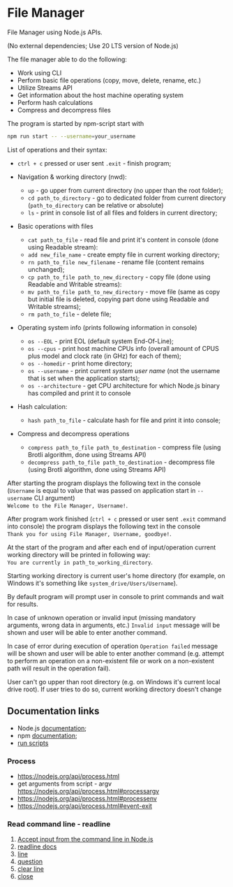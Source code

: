  # File Manager


File Manager using Node.js APIs.

(No external dependencies; Use 20 LTS version of Node.js)

The file manager able to do the following:

* Work using CLI
* Perform basic file operations (copy, move, delete, rename, etc.)
* Utilize Streams API
* Get information about the host machine operating system
* Perform hash calculations
* Compress and decompress files

The program is started by npm-script start with
```bash
npm run start -- --username=your_username
```

List of operations and their syntax:
- `ctrl + c` pressed or user sent `.exit` - finish program;

- Navigation & working directory (nwd):
  - `up` - go upper from current directory (no upper than the root folder);
  - `cd path_to_directory` - go to dedicated folder from current directory (`path_to_directory` can be relative or absolute)
  - `ls` - print in console list of all files and folders in current directory;

- Basic operations with files
    - `cat path_to_file` - read file and print it's content in console (done using Readable stream):
    - `add new_file_name` - create empty file in current working directory;
    - `rn path_to_file new_filename` - rename file (content remains unchanged);
    - `cp path_to_file path_to_new_directory` - copy file (done using Readable and Writable streams):
    - `mv path_to_file path_to_new_directory` - move file (same as copy but initial file is deleted, 
      copying part done using Readable and Writable streams);
    - `rm path_to_file` - delete file;

- Operating system info (prints following information in console)
    - `os --EOL` - print EOL (default system End-Of-Line);
    - `os --cpus` - print host machine CPUs info (overall amount of CPUS plus model 
      and clock rate (in GHz) for each of them);
    - `os --homedir` - print home directory;
    - `os --username` - print current *system user name* (not  the username that is set when the application starts);
    - `os --architecture` - get CPU architecture for which Node.js binary has compiled and print it to console

- Hash calculation:
    - `hash path_to_file` - calculate hash for file and print it into console;

- Compress and decompress operations
    - `compress path_to_file path_to_destination` - compress file (using Brotli algorithm,  done using Streams API)
    - `decompress path_to_file path_to_destination` - decompress file (using Brotli algorithm, done using Streams API)




After starting the program displays the following text in the console (`Username` is equal to value that was passed 
on application start in `--username` CLI argument)  
  `Welcome to the File Manager, Username!`.

After program work finished (`ctrl + c` pressed or user sent `.exit` command into console) the program 
displays the following text in the console  
  `Thank you for using File Manager, Username, goodbye!`.

At the start of the program and after each end of input/operation 
current working directory will be printed in following way:  
  `You are currently in path_to_working_directory`.

Starting working directory is current user's home directory
(for example, on Windows it's something like `system_drive/Users/Username`).

By default program will prompt user in console to print commands and wait for results.

In case of unknown operation or invalid input (missing mandatory arguments, wrong data in arguments, etc.) 
`Invalid input` message will be shown and user will be able to enter another command.

In case of error during execution of operation `Operation failed` message will be shown and 
user will be able to enter another command (e.g. attempt to perform an operation on a non-existent file 
or work on a non-existent path will result in the operation fail).

User can't go upper than root directory (e.g. on Windows it's current local drive root). 
If user tries to do so, current working directory doesn't change



## Documentation links

* Node.js [documentation](https://nodejs.org/en/docs/);
* npm [documentation](https://docs.npmjs.com/);
* [run scripts](https://nodejs.org/en/learn/getting-started/an-introduction-to-the-npm-package-manager)

### Process

* https://nodejs.org/api/process.html
* get arguments from script - argv https://nodejs.org/api/process.html#processargv
* https://nodejs.org/api/process.html#processenv
* https://nodejs.org/api/process.html#event-exit

### Read command line - readline

1) [Accept input from the command line in Node.js](https://nodejs.org/en/learn/command-line/accept-input-from-the-command-line-in-nodejs)
2) [readline docs](https://nodejs.org/api/readline.html)
3) [line](https://nodejs.org/api/readline.html#rlline)
4) [question](https://nodejs.org/api/readline.html#rlquestionquery-options)
5) [clear line](https://nodejs.org/api/readline.html#rlclearlinedir)
6) [close](https://nodejs.org/api/readline.html#rlclose)


### 









